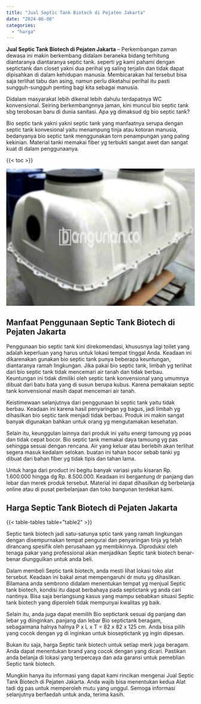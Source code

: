```yaml
---
title: "Jual Septic Tank Biotech di Pejaten Jakarta"
date: "2024-06-08"
categories: 
  - "harga"
---
```


**Jual Septic Tank Biotech di Pejaten Jakarta** – Perkembangan zaman dewasa ini makin berkembang didalam beraneka bidang terhitung diantaranya diantaranya septic tank. seperti yg kami pahami dengan septictank dan closet yakni dua perihal yg saling terjalin dan tidak dapat dipisahkan di dalam kehidupan manusia. Membicarakan hal tersebut bisa saja terlihat tabu dan asing, namun perlu diketahui perihal itu pasti sungguh-sungguh penting bagi kita sebagai manusia.

Didalam masyarakat lebih dikenal lebih dahulu terdapatnya WC konvensional. Seiring berkembangnnya jaman, kini muncul bio septic tank sbg terobosan baru di dunia sanitasi. Apa yg dimaksud dg bio septic tank?

Bio septic tank yakni yakni septic tank yang manfaatnya serupa dengan septic tank konvesional yaitu menampung tinja atau kotoran manusia, bedanyanya bio septic tank menggunakan torn penampungan yang paling kekinian. Material tanki memakai fiber yg terbukti sangat awet dan sangat kuat di dalam penggunaanya.

{{< toc >}}

![Jual Septic Tank Biotech di Pejaten Jakarta](/images/jual-bio-septictank-37.png)

## Manfaat Penggunaan Septic Tank Biotech di Pejaten Jakarta

Penggunaan bio septic tank kini direkomendasi, khususnya lagi toilet yang adalah keperluan yang harus untuk lokasi tempat tinggal Anda. Keadaan ini dikarenakan gunakan bio septic tank punya beberapa keuntungan, diantaranya ramah lingkungan. Jika pakai bio septic tank, limbah yg terlihat dari bio septic tank tidak mencemari air tanah dan tidak berbau. Keuntungan ini tidak dimiliki oleh septic tank konvensional yang umumnya dibuat dari batu bata yang di susun berupa kubus. Karena pemakaian septic tank konvensional masih dapat mencemari air tanah.

Keistimewaan selanjutnya dari penggunaan bi septic tank yaitu tidak berbau. Keadaan ini karena hasil penyaringan yg bagus, jadi limbah yg dihasilkan bio septic tank menjadi tidak berbau. Produk ini makin sangat banyak digunakan bahkan untuk orang yg mengutamakan kesehatan.

Selain itu, keunggulan lainnya dari produk ini yaitu energi tamoung yg poas dan tidak cepat bocor. Bio septic tank memakai daya tamoung yg pas sehingga sesuai dengan rencana. Air yang keluar atau berlebih akan terlihat segera masuk kedalam selokan. buatan ini tahan bocor sebab tanki yg dibuat dari bahan fiber yg tidak tipis dan tahan lama.

Untuk harga dari product ini begitu banyak variasi yaitu kisaran Rp. 1.600.000 hingga dg Rp. 8.500.000. Keadaan ini bergantung dr panjang dan lebar dan merek produk tersebut. Material ini dapat dihasilkan dg berbelanja online atau di pusat perbelanjaan dan toko bangunan terdekat kami.

## Harga Septic Tank Biotech di Pejaten Jakarta

{{< table-tables table="table2" >}}

Septic tank biotech jadi satu-satunya sptic tank yang ramah lingkungan dengan disempurnakan tempat pengurai dan penyaringan tinja yg telah dirancang spesifik oleh perusahaan yg membikinnya. Diproduksi oleh tenaga pakar yang professional akan menjadikan Septic tank biotech benar-benar diunggulkan untuk anda beli.

Dalam membeli Septic tank biotech, anda mesti lihat lokasi toko alat tersebut. Keadaan ini bakal amat mempengaruhi dr mutu yg dihasilkan. Bilamana anda sembrono didalam menentukan tempat yg menjual Septic tank biotech, kondisi itu dapat berbahaya pada septictank yg anda cari nantinya. Bisa saja berlangsung kasus yang mampu sebabkan situasi Septic tank biotech yang diperoleh tidak mempunyai kwalitas yg baik.

Selain itu, anda juga dapat memilih Bio septictank sesuai dg panjang dan lebar yg diinginkan. panjang dan lebar Bio septictank beragam, sebagaimana halnya halnya P x L x T = 82 x 82 x 125 cm. Anda bisa pilih yang cocok dengan yg di inginkan untuk bioseptictank yg ingin dipesan.

Bukan itu saja, harga Septic tank biotech untuk setiap merk juga beragam. Anda dapat menentukan brand yang cocok dengan yang dicari. Pastikan anda belanja di lokasi yang terpercaya dan ada garansi untuk pemeblian Septic tank biotech.

Mungkin hanya itu informasi yang dapat kami rincikan mengenai Jual Septic Tank Biotech di Pejaten Jakarta. Anda wajib bisa menentukan kedua Alat tadi dg pas untuk memperoleh mutu yang unggul. Semoga informasi selanjutnya berfaedah untuk anda, terima kasih.
